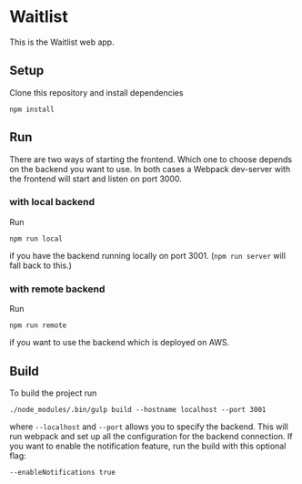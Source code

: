 # Waitlist

This is the Waitlist web app.

## Setup

Clone this repository and install dependencies

    npm install

## Run

There are two ways of starting the frontend.
Which one to choose depends on the backend you want to use.
In both cases a Webpack dev-server with the frontend will start and listen on port 3000.

### with local backend

Run

    npm run local

if you have the backend running locally on port 3001.
(`npm run server` will fall back to this.)

### with remote backend

Run

    npm run remote

if you want to use the backend which is deployed on AWS.

## Build

To build the project run

    ./node_modules/.bin/gulp build --hostname localhost --port 3001

where `--localhost` and `--port` allows you to specify the backend.
This will run webpack and set up all the configuration for the backend connection.
If you want to enable the notification feature, run the build with this optional flag:

    --enableNotifications true
